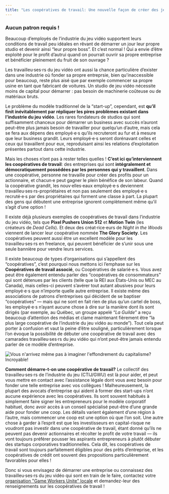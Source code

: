 ```yaml
---
title: "Les coopératives de travail: Une nouvelle façon de créer des jeux commerciaux"
---
```


### Aucun patron requis !

Beaucoup d’employés de l’industrie du jeu vidéo supportent leurs conditions de travail peu idéales en rêvant de démarrer un jour leur propre studio et devenir ainsi “leur propre boss”. Et c’est normal ! Qui a envie d’être exploité pour le profit d’autrui quand on pourrait ouvrir sa propre entreprise et bénéficier pleinement du fruit de son ouvrage ?

Les travailleu·ses·rs du jeu vidéo ont aussi la chance particulière d’exister dans une industrie où fonder sa propre entreprsie, bien qu'inaccessible pour beaucoup, reste plus aisé que par exemple commencer sa propre usine en tant que fabricant de voitures. Un studio de jeu vidéo nécessite moins de capital pour démarrer : pas besoin de machinerie coûteuse ou de matériaux bruts.

Le problème du modèle traditionnel de la “start-up”, cependant, est **qu’il finit inévitablement par répliquer les pires problèmes existant dans l’industrie du jeu vidéo**. Les rares fondateurs de studios qui sont suffisamment chanceux pour démarrer un business avec succès n’auront peut-être plus jamais besoin de travailler pour quelqu’un d’autre, mais cela se fera aux dépens des employé·e·s qu’ils recruteront au fur et à mesure que leur business grandit. Leurs employé·e·s seront dorénavant celles et ceux qui travaillent pour eux, reproduisant ainsi les relations d’exploitation présentes partout dans cette industrie.

Mais les choses n’ont pas à rester telles quelles ! **C’est ici qu’interviennent les coopératives de travail**: des entreprises qui sont **intégralement et démocratiquement possédées par les personnes qui y travaillent**. Dans une coopérative, personne ne travaille pour créer des profits pour un actionnaire, et chacun·e peut gagner le plein bénéfice de son labeur. Quand la coopérative grandit, les nouv·elles·eaux employé·e·s deviennent travailleu·ses·rs-propriétaires et non pas seulement des employé·e·s recruté·e·s par des propriétaires qui forment une classe à part. La plupart des gens qui débutent une entreprise ignorent complètement même qu’il s’agit d’une option !

Il existe déjà plusieurs exemples de coopératives de travail dans l’industrie du jeu vidéo, tels que **Pixel Pushers Union 512** et **Motion Twin** (les créateurs de _Dead Cells_). Et deux des créat·rice·eurs de _Night in the Woods_ viennent de lancer leur coopérative nommée **The Glory Society**. Les coopératives peuvent aussi être un excellent modèle pour les travailleu·ses·rs en freelance, qui peuvent bénéficier de s’unir sous une seule bannière pour vendre leurs services.

Il existe beaucoup de types d’organisations qui s’appellent des “coopératives”, c’est pourquoi nous mettons ici l’emphase sur les **Coopératives de travail associé**, ou Coopératives de salarié·e·s. Vous avez peut être également entendu parler des “coopératives de consommateurs” qui sont détenues par les clients (telle que la REI aux États-Unis ou MEC au Canada), mais celles-ci peuvent s’avérer tout autant abusives pour leurs employé·e·s que n’importe quelle autre entreprise. Il existe même des associations de patrons d’entreprises qui décident de se baptiser “coopératives” — mais qui ne sont en fait rien de plus qu’un cartel de boss, les employé·e·s n’ayant aucune chose à dire sur la manière dont ils sont dirigés (par exemple, au Québec, un groupe appelé “_La Guilde_” a reçu beaucoup d’attention des médias et clame maintenant fièrement être “la plus large coopérative de l’industrie du jeu vidéo au monde”). Tout cela peut porter à confusion et vaut la peine d’être souligné, particulièrement lorsque l’on évoque la possibilité de débuter une coopérative de travail avec des camarades travailleu·ses·rs du jeu vidéo qui n’ont peut-être jamais entendu parler de ce modèle d’entreprise.

<div class="md-img">
<img
  src="/images/earthbound_screenshot_big.png"
  alt="Vous n'arrivez même pas à imaginer l'effondrement du capitalisme? Incroyable!"
/>
</div>

**Comment démarre-t-on une coopérative de travail?** Le collectif des travailleu·ses·rs de l’industrie du jeu (CTIJ/GWU) est là pour aider, et peut vous mettre en contact avec l’assistance légale dont vous avez besoin pour fonder une telle entreprise avec vos collègues ! Malheureusement, la plupart des avocats d’entreprise qui aident à former des start-ups n’ont aucune expérience avec les coopératives. Ils sont souvent habitués à simplement faire signer les entrepreneurs pour le modèle corporatif habituel, donc avoir accès à un conseil spécialisé peut-être d’une grande aide pour fonder une coop. Les détails varient également d’une région à l’autre, mais commencer une coop est une option où que l’on soit. Une autre chose à garder à l’esprit est que les investisseurs en capital-risque ne voudront pas investir dans une coopérative de travail, étant donné qu’ils ne peuvent pas devenir actionnaires et récolter le profit de votre travail — ils vont toujours préférer pousser les aspirants entrepreneurs à plutôt débuter des startups corporatives traditionnelles. Cela dit, les coopératives de travail sont toujours parfaitement éligibles pour des prêts d’entreprise, et les coopératives de crédit ont souvent des propositions particulièrement favorables pour elles !

Donc si vous envisagez de démarrer une entreprise ou connaissez des travailleu·ses·rs du jeu vidéo qui sont en train de le faire, contactez votre [organisation "Game Workers Unite" locale](https://www.gameworkersunite.org/) et demandez-leur des renseignements sur les coopératives de travail !
